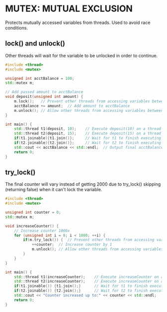 # MUTEX: MUTUAL EXCLUSION
Protects mutually accessed variables from threads. Used to avoid race conditions.
## lock() and unlock()
Other threads will wait for the variable to be unlocked in order to continue.
```cpp
#include <thread>
#include <mutex>

unsigned int acctBalance = 100;
std::mutex m;

// Add passed amount to acctBalance
void deposit(unsigned int amount) {
    m.lock();   // Prevent other threads from accessing variables between lock() and unlock()
    acctBalance += amount;  // Add amount to acctBalance
    m.unlock(); // Allow other threads from accessing variables between lock() and unlock()
}

int main() {
    std::thread t1(deposit, 10);    // Execute deposit(10) on a thread
    std::thread t2(deposit, 15);    // Execute deposit(15) on a thread
    if(t1.joinable){t1.join()};     // Wait for t1 to finish executing
    if(t2.joinable){t2.join()};     // Wait for t2 to finish executing
    std::cout << acctBalance << std::endl;  // Output final acctBalance
    return 0;
}
```

## try_lock()
The final counter will vary instead of getting 2000 due to try_lock() skipping (returning false) when it can't lock the variable.
```cpp
#include <thread>
#include <mutex>

unsigned int counter = 0;
std::mutex m;

void increaseCounter() {
    // Increase counter 1000x
    for (unsigned int i = 0; i < 1000; ++i) {
        if(m.try_lock()) {  // Prevent other threads from accessing variables between try_lock() and unlock() if not locked
            ++counter;  // Increase counter by 1
            m.unlock(); // Allow other threads from accessing variables between try_lock() and unlock()
        }
    }
}

int main() {
    std::thread t1(increaseCounter);    // Execute increaseCounter on a thread
    std::thread t2(increaseCounter);    // Execute increaseCounter on a thread
    if(t1.joinable()) {t1.join();}      // Wait for t1 to finish executing
    if(t2.joinable()) {t2.join();}      // Wait for t2 to finish executing
    std::cout << "Counter increased up to:" << counter << std::endl;   // Output what the counter increased up to
    return 0;
}
```